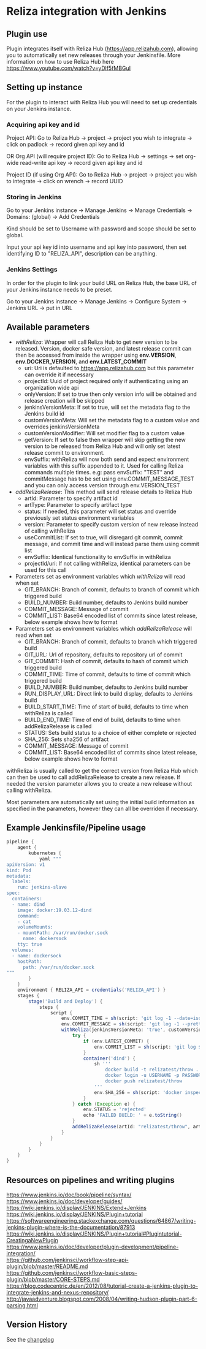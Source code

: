 # Reliza integration with Jenkins

## Plugin use

Plugin integrates itself with Reliza Hub (https://app.relizahub.com), allowing you to automatically set new releases through your Jenkinsfile. More information on how to use Reliza Hub here https://www.youtube.com/watch?v=yDlf5fMBGuI

## Setting up instance

For the plugin to interact with Reliza Hub you will need to set up credentials on your Jenkins instance.

### Acquiring api key and id

Project API: Go to Reliza Hub -> project -> project you wish to integrate -> click on padlock -> record given api key and id

OR Org API (will require project ID): Go to Reliza Hub -> settings -> set org-wide read-write api key -> record given api key and id

Project ID (if using Org API): Go to Reliza Hub -> project -> project you wish to integrate -> click on wrench -> record UUID

### Storing in Jenkins

Go to your Jenkins instance -> Manage Jenkins -> Manage Credentials -> Domains: (global) -> Add Credentials

Kind should be set to Username with password and scope should be set to global.

Input your api key id into username and api key into password, then set identifying ID to "RELIZA_API", description can be anything.

### Jenkins Settings

In order for the plugin to link your build URL on Reliza Hub, the base URL of your Jenkins instance needs to be preset.

Go to your Jenkins instance -> Manage Jenkins -> Configure System -> Jenkins URL -> put in URL

## Available parameters
* *withReliza*: Wrapper will call Reliza Hub to get new version to be released. Version, docker safe version, and latest release commit can then be accessed from inside the wrapper using **env.VERSION**, **env.DOCKER_VERSION**, and **env.LATEST_COMMIT**
    * uri: Uri is defaulted to https://app.relizahub.com but this parameter can override it if necessary
    * projectId: Uuid of project required only if authenticating using an organization wide api
    * onlyVersion: If set to true then only version info will be obtained and release creation will be skipped
    * jenkinsVersionMeta: If set to true, will set the metadata flag to the Jenkins build id
    * customVersionMeta: Will set the metadata flag to a custom value and overrides jenkinsVersionMeta
    * customVersionModifier: Will set modifier flag to a custom value
    * getVersion: If set to false then wrapper will skip getting the new version to be released from Reliza Hub and will only set latest release commit to environment.
    * envSuffix: withReliza will now both send and expect environment variables with this suffix appended to it. Used for calling Reliza commands multiple times. e.g: pass envSuffix: "TEST" and commitMessage has to be set using env.COMMIT_MESSAGE_TEST and you can only access version through env.VERSION_TEST
* *addRelizaRelease*: This method will send release details to Reliza Hub
    * artId: Parameter to specify artifact id
    * artType: Parameter to specify artifact type
    * status: If needed, this parameter will set status and override previously set status environment variables
    * version: Parameter to specify custom version of new release instead of calling withReliza
    * useCommitList: If set to true, will disregard git commit, commit message, and commit time and will instead parse them using commit list
    * envSuffix: Identical functionality to envSuffix in withReliza
    * projectId/uri: If not calling withReliza, identical parameters can be used for this call
* Parameters set as environment variables which *withReliza* will read when set
    * GIT_BRANCH: Branch of commit, defaults to branch of commit which triggered build
    * BUILD_NUMBER: Build number, defaults to Jenkins build number
    * COMMIT_MESSAGE: Message of commit
    * COMMIT_LIST: Base64 encoded list of commits since latest release, below example shows how to format
* Parameters set as environment variables which *addRelizaRelease* will read when set
    * GIT_BRANCH: Branch of commit, defaults to branch which triggered build
    * GIT_URL: Url of repository, defaults to repository url of commit
    * GIT_COMMIT: Hash of commit, defaults to hash of commit which triggered build
    * COMMIT_TIME: Time of commit, defaults to time of commit which triggered build
    * BUILD_NUMBER: Build number, defaults to Jenkins build number
    * RUN_DISPLAY_URL: Direct link to build display, defaults to Jenkins build
    * BUILD_START_TIME: Time of start of build, defaults to time when withReliza is called
    * BUILD_END_TIME: Time of end of build, defaults to time when addRelizaRelease is called
    * STATUS: Sets build status to a choice of either complete or rejected
    * SHA_256: Sets sha256 of artifact
    * COMMIT_MESSAGE: Message of commit
    * COMMIT_LIST: Base64 encoded list of commits since latest release, below example shows how to format

withReliza is usually called to get the correct version from Reliza Hub which can then be used to call addRelizaRelease to create a new release. If needed the version parameter allows you to create a new release without calling withReliza.

Most parameters are automatically set using the initial build information as specified in the parameters, however they can all be overriden if necessary.

## Example Jenkinsfile/Pipeline usage

```groovy
pipeline {
    agent {
        kubernetes {
            yaml """
apiVersion: v1
kind: Pod
metadata:
  labels:
    run: jenkins-slave
spec:
  containers:
  - name: dind
    image: docker:19.03.12-dind
    command:
    - cat
    volumeMounts:
    - mountPath: /var/run/docker.sock
      name: dockersock
    tty: true
  volumes:
  - name: dockersock
    hostPath:
      path: /var/run/docker.sock
"""
        }
    }
    environment { RELIZA_API = credentials('RELIZA_API') }
    stages {
        stage('Build and Deploy') {
            steps {
                script {
                    env.COMMIT_TIME = sh(script: 'git log -1 --date=iso-strict --pretty="%ad"', returnStdout: true).trim()
                    env.COMMIT_MESSAGE = sh(script: 'git log -1 --pretty=%s', returnStdout: true).trim()
                    withReliza(jenkinsVersionMeta: 'true', customVersionModifier: 'Test') {
                        try {
                            if (env.LATEST_COMMIT) {
                                env.COMMIT_LIST = sh(script: 'git log $LATEST_COMMIT..$GIT_COMMIT --date=iso-strict --pretty="%H|||%ad|||%s|||%an|||%ae" | base64 -w 0', returnStdout: true).trim()
                            }
                            container('dind') {
                                sh '''
                                    docker build -t relizatest/throw .
                                    docker login -u USERNAME -p PASSWORD
                                    docker push relizatest/throw
                                '''
                                env.SHA_256 = sh(script: 'docker inspect -f \'{{range .RepoDigests}}{{.}}{{end}}\' relizatest/throw:latest | cut -f 2 -d\'@\'', returnStdout: true)
                            }
                        } catch (Exception e) {
                            env.STATUS = 'rejected'
                            echo 'FAILED BUILD: ' + e.toString()
                        }
                        addRelizaRelease(artId: "relizatest/throw", artType: "Docker")
                    }
                }
            }
        }
    }
}
```

## Resources on pipelines and writing plugins
https://www.jenkins.io/doc/book/pipeline/syntax/  
https://www.jenkins.io/doc/developer/guides/  
https://wiki.jenkins.io/display/JENKINS/Extend+Jenkins  
https://wiki.jenkins.io/display/JENKINS/Plugin+tutorial  
https://softwareengineering.stackexchange.com/questions/64867/writing-jenkins-plugin-where-is-the-documentation/87913  
https://wiki.jenkins.io/display/JENKINS/Plugin+tutorial#Plugintutorial-CreatingaNewPlugin  
https://www.jenkins.io/doc/developer/plugin-development/pipeline-integration/  
https://github.com/jenkinsci/workflow-step-api-plugin/blob/master/README.md  
https://github.com/jenkinsci/workflow-basic-steps-plugin/blob/master/CORE-STEPS.md  
https://blog.codecentric.de/en/2012/08/tutorial-create-a-jenkins-plugin-to-integrate-jenkins-and-nexus-repository/  
http://javaadventure.blogspot.com/2008/04/writing-hudson-plugin-part-6-parsing.html  

## Version History

See the [changelog](https://github.com/jenkinsci/reliza-integration-plugin/blob/main/CHANGELOG.md)
